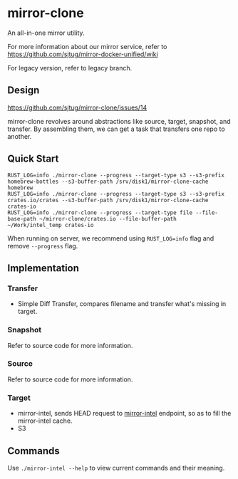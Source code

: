 # mirror-clone

An all-in-one mirror utility.

For more information about our mirror service, refer to https://github.com/sjtug/mirror-docker-unified/wiki

For legacy version, refer to legacy branch.

## Design

https://github.com/sjtug/mirror-clone/issues/14

mirror-clone revolves around abstractions like source, target, snapshot, and transfer.
By assembling them, we can get a task that transfers one repo to another.

## Quick Start

```
RUST_LOG=info ./mirror-clone --progress --target-type s3 --s3-prefix homebrew-bottles --s3-buffer-path /srv/disk1/mirror-clone-cache homebrew
RUST_LOG=info ./mirror-clone --progress --target-type s3 --s3-prefix crates.io/crates --s3-buffer-path /srv/disk1/mirror-clone-cache crates-io
RUST_LOG=info ./mirror-clone --progress --target-type file --file-base-path ~/mirror-clone/crates.io --file-buffer-path ~/Work/intel_temp crates-io
```

When running on server, we recommend using `RUST_LOG=info` flag and remove `--progress` flag.

## Implementation

### Transfer

* Simple Diff Transfer, compares filename and transfer what's missing in target.

### Snapshot

Refer to source code for more information.

### Source

Refer to source code for more information.
### Target

* mirror-intel, sends HEAD request to [mirror-intel](https://github.com/sjtug/mirror-intel) endpoint, so as to fill the mirror-intel cache.
* S3

## Commands

Use `./mirror-intel --help` to view current commands and their meaning.
